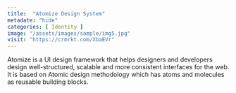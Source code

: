 ```yaml
---
title:  "Atomize Design System"
metadate: "hide"
categories: [ Identity ]
image: "/assets/images/sample/img5.jpg"
visit: "https://crmrkt.com/XbaEVr"
---
```

Atomize is a UI design framework that helps designers and developers design well-structured, scalable and more consistent interfaces for the web. It is based on Atomic design methodology which has atoms and molecules as reusable building blocks.
